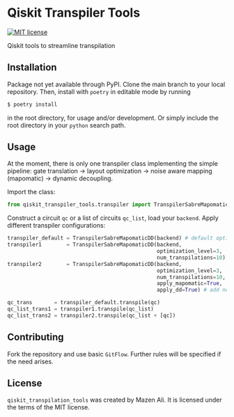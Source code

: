 # Qiskit Transpiler Tools

[![MIT license](https://img.shields.io/badge/License-MIT-blue.svg)](https://lbesson.mit-license.org/)

Qiskit tools to streamline transpilation

## Installation

Package not yet available through PyPI.
Clone the main branch to your local repository.
Then, install with `poetry` in editable mode by running

```bash
$ poetry install
```

in the root directory, for usage and/or development.
Or simply include the root directory in your `python` search path.

## Usage

At the moment, there is only one transpiler class implementing the simple
pipeline: gate translation -> layout optimization -> noise aware mapping
(mapomatic) -> dynamic decoupling.

Import the class:

```python
from qiskit_transpiler_tools.transpiler import TranspilerSabreMapomaticDD
```

Construct a circuit `qc` or a list of circuits `qc_list`, load your `backend`.
Apply different transpiler configurations:

```python
transpiler_default = TranspilerSabreMapomaticDD(backend) # default options
transpiler1        = TranspilerSabreMapomaticDD(backend,
                                                optimization_level=3,
                                                num_transpilations=10) # layout optimization
transpiler2        = TranspilerSabreMapomaticDD(backend,
                                                optimization_level=3,
                                                num_transpilations=10,
                                                apply_mapomatic=True,
                                                apply_dd=True) # add noise aware transpilation and dynamic decoupling

qc_trans       = transpiler_default.transpile(qc)
qc_list_trans1 = transpiler1.transpile(qc_list)
qc_list_trans2 = transpiler2.transpile(qc_list + [qc])
```

## Contributing

Fork the repository and use basic `GitFlow`.
Further rules will be specified if the need arises.

## License

`qiskit_transpilation_tools` was created by Mazen Ali.
It is licensed under the terms of the MIT license.
